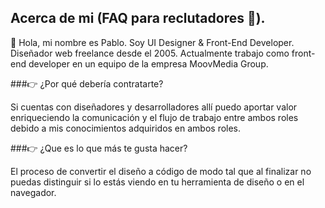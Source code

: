 ## Acerca de mi (FAQ para reclutadores 👀).
  
👋 Hola, mi nombre es Pablo. Soy UI Designer & Front-End Developer. Diseñador web freelance desde el 2005. Actualmente trabajo como front-end developer en un equipo de la empresa MoovMedia Group.

###👉 ¿Por qué debería contratarte? 

Si cuentas con diseñadores y desarrolladores allí puedo aportar valor enriqueciendo la comunicación y el flujo de trabajo entre ambos roles debido a mis conocimientos adquiridos en ambos roles.

###👉 ¿Que es lo que más te gusta hacer?

El proceso de convertir el diseño a código de modo tal que al finalizar no puedas distinguir si lo estás viendo en tu herramienta de diseño o en el navegador.


<!---
- 👋 Hi, I’m @pablofogliazza
- 👀 I’m interested in ...
- 🌱 I’m currently learning ...
- 💞️ I’m looking to collaborate on ...
- 📫 How to reach me ...

pablofogliazza/pablofogliazza is a ✨ special ✨ repository because its `README.md` (this file) appears on your GitHub profile.
You can click the Preview link to take a look at your changes.
--->
